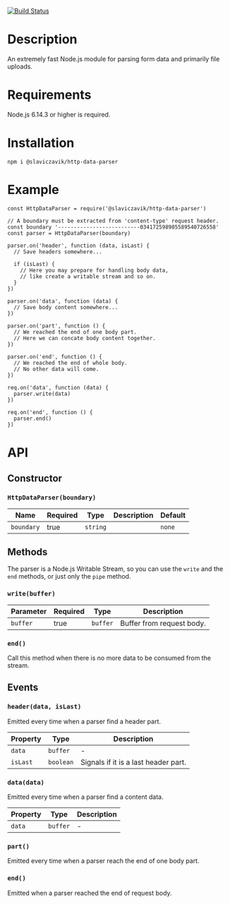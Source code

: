 [![Build Status](https://travis-ci.com/slaviczavik/http-data-parser.svg?branch=master)](https://travis-ci.com/slaviczavik/http-data-parser)

# Description
An extremely fast Node.js module for parsing form data and primarily file uploads.

# Requirements
Node.js 6.14.3 or higher is required.

# Installation
```
npm i @slaviczavik/http-data-parser
```

# Example

```JS
const HttpDataParser = require('@slaviczavik/http-data-parser')

// A boundary must be extracted from 'content-type' request header.
const boundary '--------------------------034172598905589540726558'
const parser = HttpDataParser(boundary)

parser.on('header', function (data, isLast) {
  // Save headers somewhere...

  if (isLast) {
    // Here you may prepare for handling body data,
    // like create a writable stream and so on.
  }
})

parser.on('data', function (data) {
  // Save body content somewhere...
})

parser.on('part', function () {
  // We reached the end of one body part.
  // Here we can concate body content together.
})

parser.on('end', function () {
  // We reached the end of whole body.
  // No other data will come.
})

req.on('data', function (data) {
  parser.write(data)
})

req.on('end', function () {
  parser.end()
})
```

# API

## Constructor
### `HttpDataParser(boundary)`

| Name | Required | Type | Description | Default
| - | - | - | - | - |
| `boundary` | true | `string` | | `none` |

## Methods
The parser is a Node.js Writable Stream, so you can use the `write` and the `end` methods,
or just only the `pipe` method.

### `write(buffer)`

| Parameter | Required | Type | Description
| - | - | - | - |
| `buffer` | true | `buffer` | Buffer from request body. |

### `end()`
Call this method when there is no more data to be consumed from the stream.

## Events

### `header(data, isLast)`
Emitted every time when a parser find a header part.

| Property | Type | Description
| - | - | - |
| `data` | `buffer` | - |
| `isLast` | `boolean` | Signals if it is a last header part. |

### `data(data)`
Emitted every time when a parser find a content data.

| Property | Type | Description
| - | - | - |
| `data` | `buffer` | - |

### `part()`
Emitted every time when a parser reach the end of one body part.

### `end()`
Emitted when a parser reached the end of request body.
